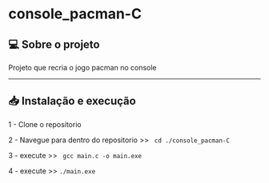 # console_pacman-C

## 💻 Sobre o projeto

  Projeto que recria o jogo pacman no console 

---


## 📥 Instalação e execução

1 - Clone o repositorio 

2 - Navegue para dentro do repositorio >> ```` cd ./console_pacman-C````

3 - execute >> ```` gcc main.c -o main.exe````

4 - execute >> ```` ./main.exe ````
